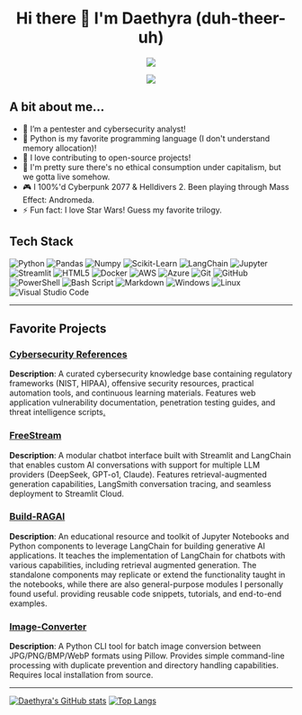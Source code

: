 <h1 align="center">
  Hi there 👋 I'm Daethyra (duh-theer-uh)
</h1>

<p align="center">
  <a href="https://github.com/DenverCoder1/readme-typing-svg">
  <img src="https://readme-typing-svg.herokuapp.com?&font=IBM+Plex+Sans&color=abcdef&duration=1278&size=26&lines=Sup,+Cyberjunk;.+.+.+.+.+.+.+.+.+.+.+.+.+.+.+.+;嘿%EF%BC%8C赛博朋克！;.+.+.+.+.+.+.+.+.+.+.+.+.+.+.+.+;FOSS+is+GOATED;.+.+.+.+.+.+.+.+.+.+.+.+.+.+.+.+;FOSS是永远的神;.+.+.+.+.+.+.+.+.+.+.+.+.+.+.+.+;D'you+take+the+red+or+the+blue+pill%3F;.+.+.+.+.+.+.+.+.+.+.+.+.+.+.+.+;你选红色药丸还是蓝色药丸%EF%BC%9F;.+.+.+.+.+.+.+.+.+.+.+.+.+.+.+.+;You+like+jazz%3F+( ͡°+͜ʖ+͡°);.+.+.+.+.+.+.+.+.+.+.+.+.+.+.+.+;你喜欢爵士乐吗%EF%BC%9F+( ͡°+͜ʖ+͡°);.+.+.+.+.+.+.+.+.+.+.+.+.+.+.+.+;The+Devil+works+hard+but+fascists+work+harder;.+.+.+.+.+.+.+.+.+.+.+.+.+.+.+.+;魔鬼勤勤恳恳%EF%BC%8C但法西斯更加拼命;.+.+.+.+.+.+.+.+.+.+.+.+.+.+.+.+;Reclaim+Soul;.+.+.+.+.+.+.+.+.+.+.+.+.+.+.+.+;夺回灵魂;.+.+.+.+.+.+.+.+" />
  </a>
</p>


<p align="center">
  <a href="https://github.com/DenverCoder1/readme-typing-svg">
  <img src="https://readme-typing-svg.herokuapp.com?&font=IBM+Plex+Sans&color=abcdef&duration=10000&size=14&lines=.+.+.+.+.+.+.+.+.+.+.+.+.+.+.+.+.+.+.+.+.+.+.+.+.+.+.+.+." />
  </a>
</p>


## A bit about me...
- 🔭 I’m a pentester and cybersecurity analyst! 
- 🐍 Python is my favorite programming language (I don't understand memory allocation)!
- 👯 I love contributing to open-source projects!
- 🤔 I'm pretty sure there's no ethical consumption under capitalism, but we gotta live somehow.
- 🎮 I 100%'d Cyberpunk 2077 & Helldivers 2. Been playing through Mass Effect: Andromeda.
- ⚡ Fun fact: I love Star Wars! Guess my favorite trilogy.

## Tech Stack

![Python](https://img.shields.io/badge/Python-14354C?style=for-the-badge&logo=python&logoColor=white)
![Pandas](https://img.shields.io/badge/Pandas-0F9B8E?style=for-the-badge&logo=pandas&logoColor=white)
![Numpy](https://img.shields.io/badge/Numpy-1E90FF?style=for-the-badge&logo=numpy&logoColor=white)
![Scikit-Learn](https://img.shields.io/badge/Scikit-Learn-FF69B4?style=for-the-badge&logo=scikit-learn&logoColor=white)
![LangChain](https://img.shields.io/badge/LangChain-000000?style=for-the-badge&logo=langchain)
![Jupyter](https://img.shields.io/badge/Jupyter-000000?style=for-the-badge&logo=jupyter&logoColor=orange)
![Streamlit](https://img.shields.io/badge/Streamlit-%23FE4B4B.svg?style=for-the-badge&logo=streamlit&logoColor=white)
![HTML5](https://img.shields.io/badge/HTML5-E34F26?style=for-the-badge&logo=html5&logoColor=white)
![Docker](https://img.shields.io/badge/Docker-2496ED?style=for-the-badge&logo=docker&logoColor=white)
![AWS](https://img.shields.io/badge/AWS-FF9900?style=for-the-badge&logo=amazonaws)
![Azure](https://img.shields.io/badge/azure-%230072C6.svg?style=for-the-badge&logo=microsoftazure&logoColor=white)
![Git](https://img.shields.io/badge/Git-F05032?style=for-the-badge&logo=git&logoColor=white)
![GitHub](https://img.shields.io/badge/GitHub-100000?style=for-the-badge&logo=github&logoColor=white)
![PowerShell](https://img.shields.io/badge/PowerShell-%235391FE.svg?style=for-the-badge&logo=powershell&logoColor=white)
![Bash Script](https://img.shields.io/badge/bash_script-%23121011.svg?style=for-the-badge&logo=gnu-bash&logoColor=white)
![Markdown](https://img.shields.io/badge/Markdown-000000?style=for-the-badge&logo=markdown)
![Windows](https://img.shields.io/badge/Windows-0078D6?style=for-the-badge&logo=windows&logoColor=white)
![Linux](https://img.shields.io/badge/Linux-000000?style=for-the-badge&logo=linux)
![Visual Studio Code](https://img.shields.io/badge/Visual%20Studio%20Code-0078d7.svg?style=for-the-badge&logo=visual-studio-code&logoColor=white)

---

## Favorite Projects

### [Cybersecurity References](https://github.com/Daethyra/Cybersecurity-References)
**Description**: A curated cybersecurity knowledge base containing regulatory frameworks (NIST, HIPAA), offensive security resources, practical automation tools, and continuous learning materials. Features web application vulnerability documentation, penetration testing guides, and threat intelligence scripts[.](https://daethyra.github.io/Cybersecurity-References/)

### [FreeStream](https://github.com/daethyra/freestream/)
**Description**: A modular chatbot interface built with Streamlit and LangChain that enables custom AI conversations with support for multiple LLM providers (DeepSeek, GPT-o1, Claude). Features retrieval-augmented generation capabilities, LangSmith conversation tracing, and seamless deployment to Streamlit Cloud.

### [Build-RAGAI](https://github.com/daethyra/build-ragai)
**Description**: An educational resource and toolkit of Jupyter Notebooks and Python components to leverage LangChain for building generative AI applications. It teaches the implementation of LangChain for chatbots with various capabilities, including retrieval augmented generation. The standalone components may replicate or extend the functionality taught in the notebooks, while there are also general-purpose modules I personally found useful. providing reusable code snippets, tutorials, and end-to-end examples.

### [Image-Converter](https://github.com/Daethyra/Image-Converter)
**Description**: A Python CLI tool for batch image conversion between JPG/PNG/BMP/WebP formats using Pillow. Provides simple command-line processing with duplicate prevention and directory handling capabilities. Requires local installation from source.

---

[![Daethyra's GitHub stats](https://github-readme-stats.vercel.app/api?username=daethyra&show_icons=true&theme=transparent)](https://github.com/anuraghazra/github-readme-stats) [![Top Langs](https://github-readme-stats.vercel.app/api/top-langs/?username=Daethyra&layout=compact&theme=transparent&size_weight=0.5&count_weight=0.5&hide=jupyter%20notebook)](https://github.com/anuraghazra/github-readme-stats)
